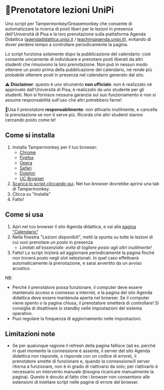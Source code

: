 # 🤖Prenotatore lezioni UniPi
Uno script per Tampermonkey/Greasemonkey che consente di automatizzare la ricerca di posti liberi per le lezioni in presenza dell'Università di Pisa e la loro prenotazione sulla piattaforma Agenda Didattica ([agendadidattica.unipi.it](https://agendadidattica.unipi.it) / [teachingagenda.unipi.it](https://teachingagenda.unipi.it)), evitando di dover perdere tempo a controllare periodicamente la pagina.

Lo script funziona solamente dopo la pubblicazione del calendario: cioè consente unicamente di individuare e prenotare posti liberati da altri studenti che rimuovono la loro prenotazione. Non può in nessun modo ottenere un posto prima della pubblicazione del calendario, né rende più probabile ottenere posti in presenza nel calendario generato dal sito.

⚠️ __Disclaimer__: questo è uno strumento __non ufficiale__: non è realizzato né approvato dall'Università di Pisa; è realizzato da uno studente per gli studenti. Non si fornisce nessuna garanzia sul suo funzionamento e non si assume responsabilità sull'uso che altri potrebbero farne!

🙏Usa il prenotatore __responsabilmente__: non attivarlo inutilmente, e cancella la prenotazione se non ti serve più. Ricorda che altri studenti stanno cercando posto come te!

## Come si installa
1. Installa Tampermonkey per il tuo browser:
   * [Chrome](https://tampermonkey.net/?ext=dhdg&browser=chrome)
   * [Firefox](https://tampermonkey.net/?ext=dhdg&browser=firefox)
   * [Opera](https://tampermonkey.net/?ext=dhdg&browser=opera)
   * [Safari](https://tampermonkey.net/?ext=dhdg&browser=safari)
   * [Dolphin](https://tampermonkey.net/?ext=dhdg&browser=dolphin)
   * [UC Browser](https://tampermonkey.net/?ext=dhdg&browser=ucweb)
2. [Scarica lo script cliccando qui](https://github.com/alessandro-antonelli/prenotatore-lezioni-unipi/raw/main/Prenotatore%20lezioni%20UniPi.user.js). Nel tuo browser dovrebbe aprirsi una tab di Tampermonkey.
3. Clicca su "Installa"
4. Fatto!

## Come si usa
1. Apri nel tuo browser il sito Agenda didattica, e vai alla [pagina "Calendario"](https://agendadidattica.unipi.it/Prod/Home/Calendar)
2. Nella finestra "Lezioni disponibili", metti la spunta su tutte le lezioni di cui vuoi prenotare un posto in presenza
   * _Limitati all'essenziale: evita di togliere posto agli altri inutilmente!_
4. Fatto! Lo script inizierà ad aggiornare periodicamente la pagina finché non troverà posto negli slot selezionati. In quel caso effettuerà automaticamente la prenotazione, e sarai avvertito da un avviso acustico.

NB:
* Perché il prenotatore possa funzionare, il computer deve essere mantenuto acceso e connesso a internet, e la pagina del sito Agenda didattica deve essere mantenuta aperta nel browser. Se il computer viene spento o la pagina chiusa, il prenotatore smetterà di controllare! Si consiglia di disattivare lo standby nelle impostazioni del sistema operativo.
* Puoi regolare la frequenza di aggiornamento nelle impostazioni.

## Limitazioni note
* Se per qualunque ragione il refresh della pagina fallisce (ad es. perché in quel momento la connessione è assente, il server del sito Agenda didattica non risponde, o risponde con un codice di errore), il prenotatore smette di funzionare e, quando la connessione/il server ritorna a funzionare, non è in grado di riattivarsi da solo; per riattivarlo è necessario un intervento manuale (bisogna ricaricare manualmente la pagina). Questo è dovuto al fatto che i browser non consentono alle estensioni di iniettare script nelle pagine di errore del browser.
